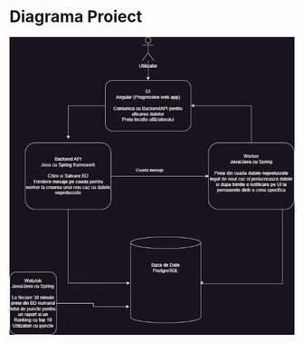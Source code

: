 # Diagrama Proiect
![alt text](https://raw.githubusercontent.com/catacoman1/DATC_Proiect/main/DiagramaProiectEchipaCSS.jpg)